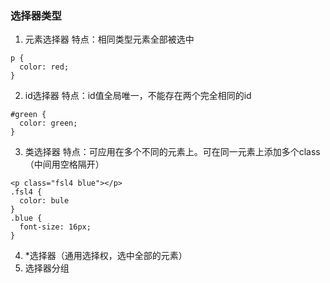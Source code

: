 ### 选择器类型
1. 元素选择器
特点：相同类型元素全部被选中
```
p {
  color: red;
}
```
2. id选择器
特点：id值全局唯一，不能存在两个完全相同的id
```
#green {
  color: green;
}
```
3. 类选择器
特点：可应用在多个不同的元素上。可在同一元素上添加多个class（中间用空格隔开）
```
<p class="fsl4 blue"></p>
.fsl4 {
  color: bule
}
.blue {
  font-size: 16px;  
}
```

4. *选择器（通用选择权，选中全部的元素）
5. 选择器分组
